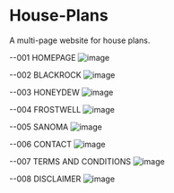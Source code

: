 # House-Plans

A multi-page website for house plans.


--001 HOMEPAGE
![image](https://user-images.githubusercontent.com/110978979/188908552-7704c8ad-b8c9-4046-80fd-4947e0814627.png)

--002 BLACKROCK
![image](https://user-images.githubusercontent.com/110978979/188908914-6793d7c9-c0e4-42ac-874e-b687053796ab.png)

--003 HONEYDEW
![image](https://user-images.githubusercontent.com/110978979/188909072-3be8e97f-9a00-4c81-b405-6c96f52c1482.png)

--004 FROSTWELL
![image](https://user-images.githubusercontent.com/110978979/188909147-d7645f77-f6fc-4fa9-ba08-5e133434cbd0.png)

--005 SANOMA
![image](https://user-images.githubusercontent.com/110978979/188909240-ca4eebdc-bec4-4d90-8f0e-59f1d07a0861.png)

--006 CONTACT
![image](https://user-images.githubusercontent.com/110978979/188909344-b1da63c1-5dc6-4039-9815-c337247b9d51.png)

--007 TERMS AND CONDITIONS
![image](https://user-images.githubusercontent.com/110978979/188909862-90c12780-a02d-4060-928f-0d6f7acbc095.png)

--008 DISCLAIMER
![image](https://user-images.githubusercontent.com/110978979/188909959-4e8d3bbb-fc77-4b72-bf88-f5ba644993fe.png)
